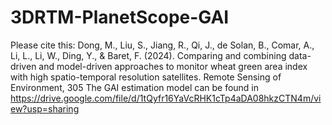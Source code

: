 # 3DRTM-PlanetScope-GAI
Please cite this:
Dong, M., Liu, S., Jiang, R., Qi, J., de Solan, B., Comar, A., Li, L., Li, W., Ding, Y., & Baret, F. (2024). Comparing and combining data-driven and model-driven approaches to monitor wheat green area index with high spatio-temporal resolution satellites. Remote Sensing of Environment, 305
The GAI estimation model can be found in https://drive.google.com/file/d/1tQyfr16YaVcRHK1cTp4aDA08hkzCTN4m/view?usp=sharing
